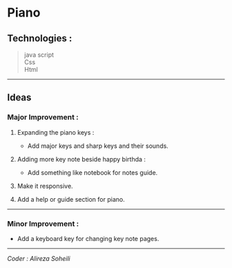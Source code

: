 # Piano
## Technologies :  
>java script   
>Css  
>Html
***
## **Ideas**
### **Major Improvement :**
1. Expanding the piano keys :  
  
    - Add major keys and sharp keys and their sounds.

2. Adding more key note beside happy birthda :  
  
    -  Add something like notebook for notes guide.

3. Make it responsive.
4. Add a help or guide section for piano.  
***
### Minor Improvement : 
* Add a keyboard key for changing key note pages. 
***
*Coder : Alireza Soheili*